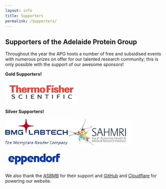 ```yaml
---
layout: info
title: Supporters
permalink: /Supporters/
---
```


## Supporters of the Adelaide Protein Group

Throughout the year the APG hosts a number of free and subsidised events with numerous prizes on offer for our talented research community; 
this is only possible with the support of our awesome sponsors!

__Gold Supporters!__

[![](/assets/logos/thermofisher.png)](http://www.thermofisher.com.au/)

__Silver Supporters!__

[![](/assets/logos/bmg.png)](https://www.bmglabtech.com/)
[![](/assets/logos/sahmri.jpeg)](https://www.sahmri.org/)

[![](/assets/logos/eppendorf.png)](https://www.eppendorf.com/AU-en/)



We also thank the [ASBMB](https://www.asbmb.org.au/) for their support and [GitHub](https://github.com/) and [Cloudflare](https://www.cloudflare.com/) for powering our website.
